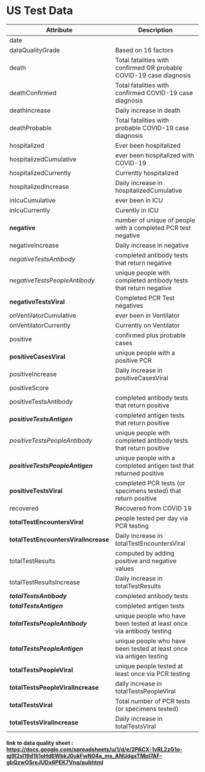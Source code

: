 # US Test Data 
|Attribute | Description |
| -------- |------------ |
|date| |
|dataQualityGrade| Based on 16 factors |
|death| Total fatalities with confirmed OR probable COVID-19 case diagnosis|
|deathConfirmed| Total fatalities with confirmed COVID-19 case diagnosis|
|deathIncrease| Daily increase in death |
|deathProbable| Total fatalities with probable COVID-19 case diagnosis|
|hospitalized| Ever been hospitalized	|
|hospitalizedCumulative|  ever been hospitalized with COVID-19 |
|hospitalizedCurrently| Currently hospitalized |
|hospitalizedIncrease| Daily increase in hospitalizedCumulative|
|inIcuCumulative| ever been in ICU |
|inIcuCurrently| Curently in ICU |
|**negative**| number of unique of people with a completed PCR test negative|
|negativeIncrease| Daily increase in negative |
|*negativeTestsAntibody*| completed antibody tests that return negative|
|*negativeTestsPeopleAntibody*| unique people with completed antibody tests that return negative|
|**negativeTestsViral**| Completed PCR Test negatives|
|onVentilatorCumulative| ever been in Ventilator | 
|onVentilatorCurrently| Currently on Ventilator |
|positive| confirmed plus probable cases |
|**positiveCasesViral**|unique people with a positive PCR|
|positiveIncrease| Daily increase in positiveCasesViral |
|positiveScore| |
|positiveTestsAntibody| completed antibody tests that return positive|
|***positiveTestsAntigen***| completed antigen tests that return positive |
|*positiveTestsPeopleAntibody*| unique people with completed antibody tests that return positive |
|***positiveTestsPeopleAntigen***| unique people with a completed antigen test that returned positive|
|**positiveTestsViral**| completed PCR tests (or specimens tested) that return positive |
|recovered| Recovered from COVID 19 |
|**totalTestEncountersViral**|  people tested per day via PCR testing |
|**totalTestEncountersViralIncrease**| Daily increase in totalTestEncountersViral|
|totalTestResults|  computed by adding positive and negative values  | 
|totalTestResultsIncrease| Daily increase in totalTestResults |
|***totalTestsAntibody***| completed antibody tests|
|***totalTestsAntigen***|  completed antigen tests |
|***totalTestsPeopleAntibody***| unique people who have been tested at least once via antibody testing|
|***totalTestsPeopleAntigen***| unique people who have been tested at least once via antigen testing|
|**totalTestsPeopleViral**| unique people tested at least once via PCR testing
|**totalTestsPeopleViralIncrease**| daily increase in totalTestsPeopleViral
|**totalTestsViral**| Total number of PCR tests (or specimens tested) |
|**totalTestsViralIncrease**| Daily increase in totalTestsViral 

#### link to data quality sheet : https://docs.google.com/spreadsheets/u/1/d/e/2PACX-1vRL2zG1o-qj9l2sl19d1lj1oHd6WbkJ0ukFwN04a_ms_ANUdgxTMpI7AF-gbQzwOSreJUDx6PEK7Vnq/pubhtml
